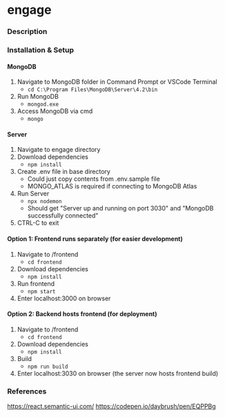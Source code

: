 # engage
### Description


### Installation & Setup
#### MongoDB
1. Navigate to MongoDB folder in Command Prompt or VSCode Terminal
	- ```cd C:\Program Files\MongoDB\Server\4.2\bin```
2. Run MongoDB
	- ```mongod.exe```
3. Access MongoDB via cmd
	- ```mongo```

#### Server
1. Navigate to engage directory 
2. Download dependencies
	- ```npm install```
3. Create .env file in base directory
	- Could just copy contents from .env.sample file
	- MONGO_ATLAS is required if connecting to MongoDB Atlas
4. Run Server
	- ```npx nodemon```
	- Should get "Server up and running on port 3030" and "MongoDB successfully connected"
5. CTRL-C to exit

#### Option 1: Frontend runs separately (for easier development)
1. Navigate to /frontend
	- ```cd frontend```
2. Download dependencies
	- ```npm install```
3. Run frontend
	- ```npm start```
4. Enter localhost:3000 on browser

#### Option 2: Backend hosts frontend (for deployment)
1. Navigate to /frontend
	- ```cd frontend```
2. Download dependencies
	- ```npm install```
2. Build
	- ```npm run build```
4. Enter localhost:3030 on browser (the server now hosts frontend build)

### References
https://react.semantic-ui.com/
https://codepen.io/daybrush/pen/EQPPBg
